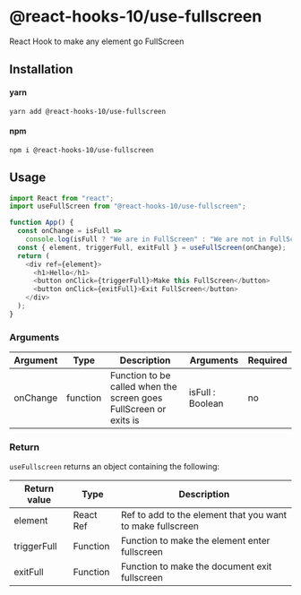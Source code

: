 # @react-hooks-10/use-fullscreen

React Hook to make any element go FullScreen

## Installation

#### yarn

`yarn add @react-hooks-10/use-fullscreen`

#### npm

`npm i @react-hooks-10/use-fullscreen`

## Usage

```js
import React from "react";
import useFullScreen from "@react-hooks-10/use-fullscreen";

function App() {
  const onChange = isFull =>
    console.log(isFull ? "We are in FullScreen" : "We are not in FullScreen");
  const { element, triggerFull, exitFull } = useFullScreen(onChange);
  return (
    <div ref={element}>
      <h1>Hello</h1>
      <button onClick={triggerFull}>Make this FullScreen</button>
      <button onClick={exitFull}>Exit FullScreen</button>
    </div>
  );
}
```

### Arguments

| Argument | Type     | Description                                                       | Arguments        | Required |
| -------- | -------- | ----------------------------------------------------------------- | ---------------- | -------- |
| onChange | function | Function to be called when the screen goes FullScreen or exits is | isFull : Boolean | no       |

### Return

`useFullscreen` returns an object containing the following:

| Return value | Type      | Description                                                |
| ------------ | --------- | ---------------------------------------------------------- |
| element      | React Ref | Ref to add to the element that you want to make fullscreen |
| triggerFull  | Function  | Function to make the element enter fullscreen              |
| exitFull     | Function  | Function to make the document exit fullscreen              |